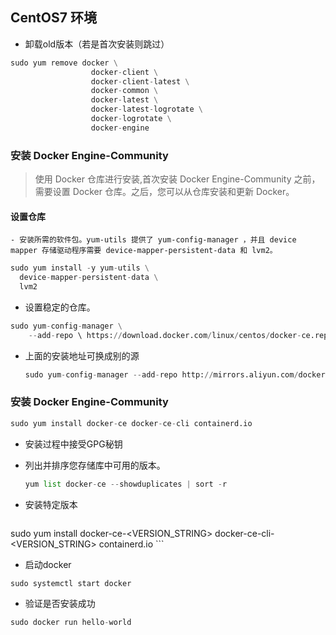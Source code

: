 ## CentOS7 环境
- 卸载old版本（若是首次安装则跳过）
```python
sudo yum remove docker \
                  docker-client \
                  docker-client-latest \
                  docker-common \
                  docker-latest \
                  docker-latest-logrotate \
                  docker-logrotate \
                  docker-engine
```

### 安装 Docker Engine-Community
> 使用 Docker 仓库进行安装,首次安装 Docker Engine-Community 之前，需要设置 Docker 仓库。之后，您可以从仓库安装和更新 Docker。

#### 设置仓库
	- 安装所需的软件包。yum-utils 提供了 yum-config-manager ，并且 device mapper 存储驱动程序需要 device-mapper-persistent-data 和 lvm2。

```python
sudo yum install -y yum-utils \
  device-mapper-persistent-data \
  lvm2
```

- 设置稳定的仓库。
```python
sudo yum-config-manager \
    --add-repo \ https://download.docker.com/linux/centos/docker-ce.repo
```

- 上面的安装地址可换成别的源
	```python
	sudo yum-config-manager --add-repo http://mirrors.aliyun.com/docker-ce/linux/centos/docker-ce.repo
	```

### 安装 Docker Engine-Community
```python 
sudo yum install docker-ce docker-ce-cli containerd.io
```
- 安装过程中接受GPG秘钥

- 列出并排序您存储库中可用的版本。
	```python
	yum list docker-ce --showduplicates | sort -r
	```

- 安装特定版本
	```python
sudo yum install docker-ce-<VERSION_STRING> docker-ce-cli-<VERSION_STRING> containerd.io
	```

- 启动docker
```python
sudo systemctl start docker
```

- 验证是否安装成功
```python
sudo docker run hello-world
```

